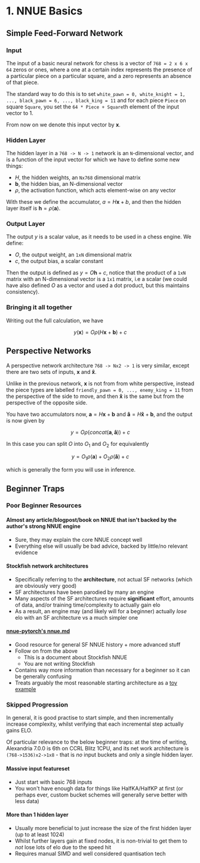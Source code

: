 # 1. NNUE Basics

## Simple Feed-Forward Network

### Input

The input of a basic neural network for chess is a vector of `768 = 2 x 6 x 64` zeros or ones, where a one at a certain index
represents the presence of a particular piece on a particular square, and a zero represents an absence of that piece.

The standard way to do this is to set `white_pawn = 0, white_knight = 1, ..., black_pawn = 6, ..., black_king = 11` and
for each piece `Piece` on square `Square`, you set the `64 * Piece + Square`th element of the input vector to 1.

From now on we denote this input vector by $\mathbf{x}$.

### Hidden Layer

The hidden layer in a `768 -> N -> 1` network is an `N`-dimensional vector, and is a function of the input vector for which
we have to define some new things:

- $H$, the hidden weights, an `Nx768` dimensional matrix
- $\mathbf{b}$, the hidden bias, an N-dimensional vector
- $\rho$, the activation function, which acts element-wise on any vector

With these we define the accumulator, $a = H \mathbf{x} + b$, and then the hidden layer itself is $\mathbf{h} = \rho (\mathbf{a})$.

### Output Layer

The output $y$ is a scalar value, as it needs to be used in a chess engine. We define:

- $O$, the output weight, an `1xN` dimensional matrix
- $c$, the output bias, a scalar constant

Then the output is defined as $y = O \mathbf{h} + c$, notice that the product of a `1xN` matrix with an N-dimensional vector is a
`1x1` matrix, i.e a scalar (we could have also defined $O$ as a vector and used a dot product, but this maintains consistency).

### Bringing it all together

Writing out the full calculation, we have

$$
y(\mathbf{x}) = O \rho( H \mathbf{x} + \mathbf{b} ) + c
$$

## Perspective Networks

A perspective network architecture `768 -> Nx2 -> 1` is very similar, except there are two sets of inputs,
$\mathbf{x}$ and $\mathbf{\hat{x}}$.

Unlike in the previous network, $\mathbf{x}$ is not from from white perspective, instead the piece types are labelled
`friendly_pawn = 0, ..., enemy_king = 11` from the perspective of the side to move, and then $\mathbf{\hat{x}}$ is the same
but from the perspective of the opposite side.

You have two accumulators now, $\mathbf{a} = H \mathbf{x} + \mathbf{b}$ and $\mathbf{\hat{a}} = H \mathbf{\hat{x}} + \mathbf{b}$,
and the output is now given by

$$
y = O \rho(concat(\mathbf{a}, \mathbf{\hat{a}})) + c
$$

In this case you can split $O$ into $O_1$ and $O_2$ for equivalently

$$
y = O_1 \rho(\mathbf{a}) + O_2 \rho(\mathbf{\hat{a}}) + c
$$

which is generally the form you will use in inference.

## Beginner Traps

### Poor Beginner Resources

#### Almost any article/blogpost/book on NNUE that isn't backed by the author's strong NNUE engine

- Sure, they may explain the core NNUE concept well
- Everything else will usually be bad advice, backed by little/no relevant evidence

#### Stockfish network architectures

- Specifically referring to the **architecture**, not actual SF networks (which are obviously very good)
- SF architectures have been parodied by many an engine
- Many aspects of the SF architectures require **significant** effort, amounts of data, and/or training time/complexity to actually gain elo
- As a result, an engine may (and likely will for a beginner) actually *lose* elo with an SF architecture vs a much simpler one

#### [nnue-pytorch's nnue.md](https://github.com/official-stockfish/nnue-pytorch/blob/master/docs/nnue.md)

- Good resource for general SF NNUE history + more advanced stuff
- Follow on from the above
    - This is a document about Stockfish NNUE
    - You are not writing Stockfish
- Contains way more information than necessary for a beginner so it can be generally confusing
- Treats arguably the most reasonable starting architecture as a [toy example](https://github.com/official-stockfish/nnue-pytorch/blob/master/docs/nnue.md#a-simple-input-feature-set)

### Skipped Progression

In general, it is good practise to start simple, and then incrementally increase complexity, whilst verifying that
each incremental step actually gains ELO.

Of particular relevance to the below beginner traps: at the time of writing, Alexandria 7.0.0 is 6th on CCRL Blitz 1CPU,
and its net work architecture is `(768->1536)x2->1x8` - that is *no* input buckets and only a single hidden layer.

#### Massive input featureset

- Just start with basic 768 inputs
- You won't have enough data for things like HalfKA/HalfKP at first (or perhaps ever, custom bucket schemes
will generally serve better with less data)

#### More than 1 hidden layer

- Usually more beneficial to just increase the size of the first hidden layer (up to at least 1024)
- Whilst further layers gain at fixed nodes, it is non-trivial to get them to *not* lose lots of elo due to the speed hit
- Requires manual SIMD and well considered quantisation tech

